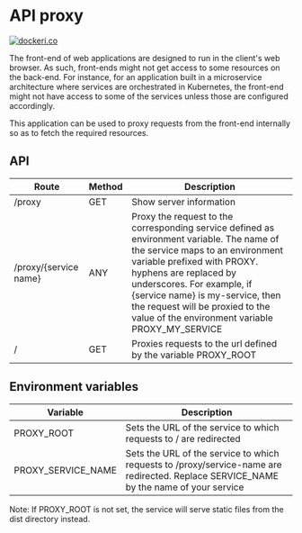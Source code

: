 # API proxy

[![dockeri.co](https://dockeri.co/image/moreillon/api-proxy)](https://hub.docker.com/r/moreillon/api-proxy)

The front-end of web applications are designed to run in the client's web browser. As such, front-ends might not get access to some resources on the back-end. For instance, for an application built in a microservice architecture where services are orchestrated in Kubernetes, the front-end might not have access to some of the services unless those are configured accordingly.

This application can be used to proxy requests from the front-end internally so as to fetch the required resources.


## API

| Route | Method | Description |
| --- | --- | --- |
| /proxy | GET | Show server information |
| /proxy/{service name} | ANY | Proxy the request to the corresponding service defined as environment variable. The name of the service maps to an environment variable prefixed with PROXY. hyphens are replaced by underscores. For example, if {service name} is my-service, then the request will be proxied to the value of the environment variable PROXY_MY_SERVICE |
| / | GET | Proxies requests to the url defined by the variable PROXY_ROOT |

## Environment variables

| Variable |  Description |
| --- | --- |
| PROXY_ROOT | Sets the URL of the service to which requests to / are redirected |
| PROXY_SERVICE_NAME | Sets the URL of the service to which requests to /proxy/service-name are redirected. Replace SERVICE_NAME by the name of your service |

Note: If PROXY_ROOT is not set, the service will serve static files from the dist directory instead.